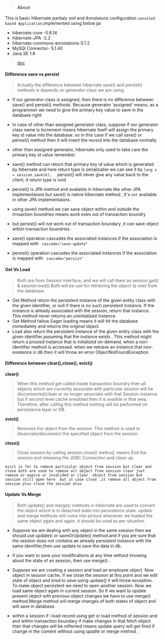 >#### About
This is basic Hibernate partialy xml and Annotaions configuration ` consoled based Application `,implemented using below jar
- hibernate-core -5.6.14
- hibernate-JPA -2.2 
- hibernate-commons-annotations-5.1.2
- MySQl Connector-  5.1.40
- Java SE 1.8
>[doc](https://docs.jboss.org/hibernate/entitymanager/3.5/reference/en/html/architecture.html)

#### Difference save  vs persist 
> Actually the difference between hibernate save() and persist() methods is depends on generator class we are using.
- If our generator class is assigned, then there is no difference between save() and persist() methods.
  Because generator ‘assigned’ means, as  a programmer we need to give the primary key value to save in the database right 
- In case of other than assigned generator class, suppose if our generator class name is Increment means hibernate 
   itself will assign the primary key id value into the database.
   so in this case if we call save() or persist() method then it will insert the record into the database normally   
- other than assigned generator, hibernate only used to take care the primary key id value remember.
- save() method can return that primary key id value which is generated by hibernate and 
  here return type is serializable we can see it by 
	`long s = session.save(k);  `
  persist() will never give any value back to the client, it return type is void 
  
- persist() is JPA method and available in hibernate like other JPA implementaions
  but save() is native hibernate method , it's  `not` available in other JPA implementaions . 
  
- using save() method we can save object within and outside the trnsaction boundries means work even out of transaction	boundry
- but persist() will not work out of transaction boundary ,it can save object within transaction boundries .
  
- save() operation cascades the associated instances if the association is mapped with ` cascade="save-update"`
- persist() operation cascades the associated instances if the association is mapped with ` cascade="persist"`

#### Get Vs Load
>Both are from Session interface, and we will call them as session.get() & session.load()
 Both will be use for retrieving the object (a row) from the database.
 
 - Get Method return the persistent instance of the given entity class with the given identifier, or null if there is no such persistent instance. 
 	If the instance is already associated with the session, return that instance. This method never returns an uninitialized instance.
 - Get Method fallow Eager loading means it will hit the database immediately and returns the original object.
 - Load also return the persistent instance of the given entity class with the given identifier,assuming that the instance exists .
   This method might return a proxied instance that is initialized on-demand, when a non-identifier method is accessed.
   when we retrieve an instance that non-existence in db then it will throw an error  ObjectNotFoundException

#### Difference between clear(),close(), evict() 
<b> clear() </b>
>When this method get called inside transaction boundry then all objects which are
          currently associate with particular session will be  disconnected/clean or no longer associate with that Session instance.
		  but if second level cache eneabled then it is availble in that area.
Therefore, after calling this method nothing will be performed on persistance layer or DB.
		  
<b> evict() </b>
>Removes the object from the session. This method is used to dissociate/disconnect the specified object from the session.

<b>  close() </b>
>Close session by calling session.close() method, means End the session and releasing the JDBC Connection and clean up.		  

`evict is for to remove particular object from session but clear and close both are used to remove all object from session
  clear just remove or expire or invalided or clear  object from session but session still open here 
  but in case close ,it remove all object from session plus close the session also 
`

#### Update Vs Merge
>Both update() and merge() methods in hibernate are used to convert the object which is in detached state into persistence state.
 update and merge methods will come into picture whenever we loaded the same object again and again .it should be used as per situation.

- Suppose we are dealing with any object in the same session then we should use update() or saveOrUpdate() method.and if you are sure that the session does not contains an already persistent instance with the same identifier,then use update to save the data in db.
- if you want to save your modifications at any time without knowing about the state of an session, then use merge() .
- Suppose we are creating a session and load an employee object. Now object in session cache. If we close the session at this point and we edit state of object and tried to save using update() it will throw exception. To make object persistent we need to open another session. Now we load same object again in current session. So if we want to update present object with previous object changes we have to use merge() method.Merge method will merge changes of both states of object and will save in database.

- within a session if i load record using get or load method of session and and within transaction boundary if make changes in that fetch object
 then that changes will be reflected means update query will get fired if change in the content without using upadte or merge method .





